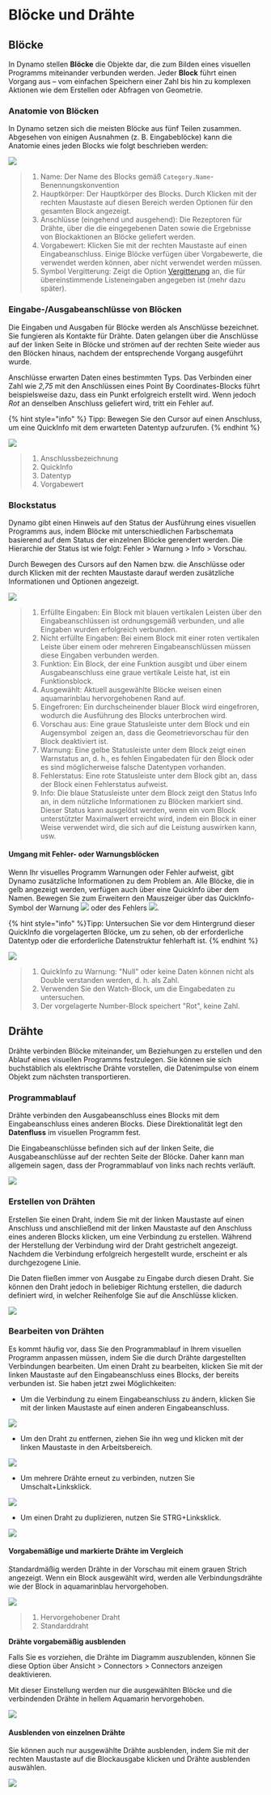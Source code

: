 # Blöcke und Drähte 

## Blöcke

In Dynamo stellen **Blöcke** die Objekte dar, die zum Bilden eines visuellen Programms miteinander verbunden werden. Jeder **Block** führt einen Vorgang aus – vom einfachen Speichern einer Zahl bis hin zu komplexen Aktionen wie dem Erstellen oder Abfragen von Geometrie.

### Anatomie von Blöcken

In Dynamo setzen sich die meisten Blöcke aus fünf Teilen zusammen. Abgesehen von einigen Ausnahmen (z. B. Eingabeblöcke) kann die Anatomie eines jeden Blocks wie folgt beschrieben werden:

![](images/nodesandwires-nodesanatomy.jpg)

> 1. Name: Der Name des Blocks gemäß `Category.Name`-Benennungskonvention
> 2. Hauptkörper: Der Hauptkörper des Blocks. Durch Klicken mit der rechten Maustaste auf diesen Bereich werden Optionen für den gesamten Block angezeigt.
> 3. Anschlüsse (eingehend und ausgehend): Die Rezeptoren für Drähte, über die die eingegebenen Daten sowie die Ergebnisse von Blockaktionen an Blöcke geliefert werden.
> 4. Vorgabewert: Klicken Sie mit der rechten Maustaste auf einen Eingabeanschluss. Einige Blöcke verfügen über Vorgabewerte, die verwendet werden können, aber nicht verwendet werden müssen.
> 5. Symbol Vergitterung: Zeigt die Option [Vergitterung](../5\_essential\_nodes\_and\_concepts/5-4\_designing-with-lists/1-whats-a-list.md#lacing) an, die für übereinstimmende Listeneingaben angegeben ist (mehr dazu später).

### Eingabe-/Ausgabeanschlüsse von Blöcken

Die Eingaben und Ausgaben für Blöcke werden als Anschlüsse bezeichnet. Sie fungieren als Kontakte für Drähte. Daten gelangen über die Anschlüsse auf der linken Seite in Blöcke und strömen auf der rechten Seite wieder aus den Blöcken hinaus, nachdem der entsprechende Vorgang ausgeführt wurde.

Anschlüsse erwarten Daten eines bestimmten Typs. Das Verbinden einer Zahl wie _2,75_ mit den Anschlüssen eines Point By Coordinates-Blocks führt beispielsweise dazu, dass ein Punkt erfolgreich erstellt wird. Wenn jedoch _Rot_ an denselben Anschluss geliefert wird, tritt ein Fehler auf.

{% hint style="info" %} Tipp: Bewegen Sie den Cursor auf einen Anschluss, um eine QuickInfo mit dem erwarteten Datentyp aufzurufen. {% endhint %}

![](images/nodesandwires-nodesinputandtooltip.jpg)

> 1. Anschlussbezeichnung
> 2. QuickInfo
> 3. Datentyp
> 4. Vorgabewert

### Blockstatus

Dynamo gibt einen Hinweis auf den Status der Ausführung eines visuellen Programms aus, indem Blöcke mit unterschiedlichen Farbschemata basierend auf dem Status der einzelnen Blöcke gerendert werden. Die Hierarchie der Status ist wie folgt: Fehler > Warnung > Info > Vorschau.

Durch Bewegen des Cursors auf den Namen bzw. die Anschlüsse oder durch Klicken mit der rechten Maustaste darauf werden zusätzliche Informationen und Optionen angezeigt.

![](../.gitbook/assets/nodesandwires-nodestates.png)

> 1. Erfüllte Eingaben: Ein Block mit blauen vertikalen Leisten über den Eingabeanschlüssen ist ordnungsgemäß verbunden, und alle Eingaben wurden erfolgreich verbunden.
> 2. Nicht erfüllte Eingaben: Bei einem Block mit einer roten vertikalen Leiste über einem oder mehreren Eingabeanschlüssen müssen diese Eingaben verbunden werden.
> 3. Funktion: Ein Block, der eine Funktion ausgibt und über einem Ausgabeanschluss eine graue vertikale Leiste hat, ist ein Funktionsblock.
> 4. Ausgewählt: Aktuell ausgewählte Blöcke weisen einen aquamarinblau hervorgehobenen Rand auf.
> 5. Eingefroren: Ein durchscheinender blauer Block wird eingefroren, wodurch die Ausführung des Blocks unterbrochen wird.
> 6. Vorschau aus: Eine graue Statusleiste unter dem Block und ein Augensymbol <img src="images/nodesandwires-previewoff.jpg" alt="" data-size="line"> zeigen an, dass die Geometrievorschau für den Block deaktiviert ist.
> 7. Warnung: Eine gelbe Statusleiste unter dem Block zeigt einen Warnstatus an, d. h., es fehlen Eingabedaten für den Block oder es sind möglicherweise falsche Datentypen vorhanden.
> 8. Fehlerstatus: Eine rote Statusleiste unter dem Block gibt an, dass der Block einen Fehlerstatus aufweist.
> 9. Info: Die blaue Statusleiste unter dem Block zeigt den Status Info an, in dem nützliche Informationen zu Blöcken markiert sind. Dieser Status kann ausgelöst werden, wenn ein vom Block unterstützter Maximalwert erreicht wird, indem ein Block in einer Weise verwendet wird, die sich auf die Leistung auswirken kann, usw.

#### Umgang mit Fehler- oder Warnungsblöcken

Wenn Ihr visuelles Programm Warnungen oder Fehler aufweist, gibt Dynamo zusätzliche Informationen zu dem Problem an. Alle Blöcke, die in gelb angezeigt werden, verfügen auch über eine QuickInfo über dem Namen. Bewegen Sie zum Erweitern den Mauszeiger über das QuickInfo-Symbol der Warnung ![](images/nodesandwires-nodewarningicon.png) oder des Fehlers ![](images/nodesandwires-nodeerroricon.png).

{% hint style="info" %}Tipp: Untersuchen Sie vor dem Hintergrund dieser QuickInfo die vorgelagerten Blöcke, um zu sehen, ob der erforderliche Datentyp oder die erforderliche Datenstruktur fehlerhaft ist. {% endhint %}

![](images/nodesandwires-nodeswithwarningtooltip.jpg)

> 1. QuickInfo zu Warnung: "Null" oder keine Daten können nicht als Double verstanden werden, d. h. als Zahl.
> 2. Verwenden Sie den Watch-Block, um die Eingabedaten zu untersuchen.
> 3. Der vorgelagerte Number-Block speichert "Rot", keine Zahl.

## Drähte

Drähte verbinden Blöcke miteinander, um Beziehungen zu erstellen und den Ablauf eines visuellen Programms festzulegen. Sie können sie sich buchstäblich als elektrische Drähte vorstellen, die Datenimpulse von einem Objekt zum nächsten transportieren.

### Programmablauf <a href="#program-flow" id="program-flow"></a>

Drähte verbinden den Ausgabeanschluss eines Blocks mit dem Eingabeanschluss eines anderen Blocks. Diese Direktionalität legt den **Datenfluss** im visuellen Programm fest.

Die Eingabeanschlüsse befinden sich auf der linken Seite, die Ausgabeanschlüsse auf der rechten Seite der Blöcke. Daher kann man allgemein sagen, dass der Programmablauf von links nach rechts verläuft.

![](images/nodesandwires-flowofdata.jpg)

### Erstellen von Drähten <a href="#creating-wires" id="creating-wires"></a>

Erstellen Sie einen Draht, indem Sie mit der linken Maustaste auf einen Anschluss und anschließend mit der linken Maustaste auf den Anschluss eines anderen Blocks klicken, um eine Verbindung zu erstellen. Während der Herstellung der Verbindung wird der Draht gestrichelt angezeigt. Nachdem die Verbindung erfolgreich hergestellt wurde, erscheint er als durchgezogene Linie.

Die Daten fließen immer von Ausgabe zu Eingabe durch diesen Draht. Sie können den Draht jedoch in beliebiger Richtung erstellen, die dadurch definiert wird, in welcher Reihenfolge Sie auf die Anschlüsse klicken.

![](images/nodesandwires-creatingawire.gif)

### Bearbeiten von Drähten <a href="#editing-wires" id="editing-wires"></a>

Es kommt häufig vor, dass Sie den Programmablauf in Ihrem visuellen Programm anpassen müssen, indem Sie die durch Drähte dargestellten Verbindungen bearbeiten. Um einen Draht zu bearbeiten, klicken Sie mit der linken Maustaste auf den Eingabeanschluss eines Blocks, der bereits verbunden ist. Sie haben jetzt zwei Möglichkeiten:

* Um die Verbindung zu einem Eingabeanschluss zu ändern, klicken Sie mit der linken Maustaste auf einen anderen Eingabeanschluss.

![](<images/nodesandwires-editwirechangeport(1)(1) (1) (2).gif>)

* Um den Draht zu entfernen, ziehen Sie ihn weg und klicken mit der linken Maustaste in den Arbeitsbereich.

![](images/nodesandwires-editwiresremove.gif)

* Um mehrere Drähte erneut zu verbinden, nutzen Sie Umschalt+Linksklick.

![](images/nodesandwires-editmultiports.gif)

* Um einen Draht zu duplizieren, nutzen Sie STRG+Linksklick.

![](images/nodesandwires-duplicatewire.gif)

#### Vorgabemäßige und markierte Drähte im Vergleich <a href="#wire-previews" id="wire-previews"></a>

Standardmäßig werden Drähte in der Vorschau mit einem grauen Strich angezeigt. Wenn ein Block ausgewählt wird, werden alle Verbindungsdrähte wie der Block in aquamarinblau hervorgehoben.

![](images/nodesandwires-defaultvshighlightedwires.jpg)

> 1. Hervorgehobener Draht
> 2. Standarddraht

**Drähte vorgabemäßig ausblenden**

Falls Sie es vorziehen, die Drähte im Diagramm auszublenden, können Sie diese Option über Ansicht > Connectors > Connectors anzeigen deaktivieren.

Mit dieser Einstellung werden nur die ausgewählten Blöcke und die verbindenden Drähte in hellem Aquamarin hervorgehoben.

![](<images/nodesandwires-hidewiressetting(1) (1).gif>)

#### Ausblenden von einzelnen Drähte

Sie können auch nur ausgewählte Drähte ausblenden, indem Sie mit der rechten Maustaste auf die Blockausgabe klicken und Drähte ausblenden auswählen.

![](images/nodesandwires-hideselectedwire.gif)

